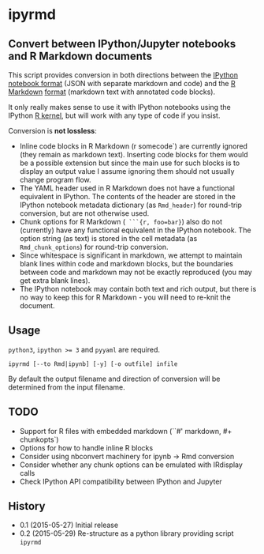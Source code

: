 ipyrmd
======

Convert between IPython/Jupyter notebooks and R Markdown documents
------------------------------------------------------------------

This script provides conversion in both directions between the [IPython](https://github.com/ipython/ipython) [notebook format](https://ipython.org/ipython-doc/3/notebook/nbformat.html) (JSON with separate markdown and code) and the [R Markdown](https://github.com/rstudio/rmarkdown) [format](http://rmarkdown.rstudio.com) (markdown text with annotated code blocks).

It only really makes sense to use it with IPython notebooks using the IPython [R kernel](http://github.com/IRkernel/IRkernel), but will work with any type of code if you insist.

Conversion is **not lossless**:

 * Inline code blocks in R Markdown (r somecode`) are currently ignored (they remain as markdown text). Inserting code blocks for them would be a possible extension but since the main use for such blocks is to display an output value I assume ignoring them should not usually change program flow.
 * The YAML header used in R Markdown does not have a functional equivalent in IPython. The contents of the header are stored in the IPython notebook metadata dictionary (as `Rmd_header`) for round-trip conversion, but are not otherwise used.
 * Chunk options for R Markdown (```` ```{r, foo=bar}````) also do not (currently) have any functional equivalent in the IPython notebook. The option string (as text) is stored in the cell metadata (as `Rmd_chunk_options`) for round-trip conversion.
 * Since whitespace is significant in markdown, we attempt to maintain blank lines within code and markdown blocks, but the boundaries between code and markdown may not be exactly reproduced (you may get extra blank lines).
 * The IPython notebook may contain both text and rich output, but there is no way to keep this for R Markdown - you will need to re-knit the document.

Usage
-----

`python3`, `ipython >= 3` and `pyyaml` are required.

    ipyrmd [--to Rmd|ipynb] [-y] [-o outfile] infile

By default the output filename and direction of conversion will be determined from the input filename.

TODO
----

 * Support for R files with embedded markdown (``#' markdown, #+ chunkopts`)
 * Options for how to handle inline R blocks
 * Consider using nbconvert machinery for ipynb -> Rmd conversion
 * Consider whether any chunk options can be emulated with IRdisplay calls
 * Check IPython API compatibility between IPython and Jupyter

History
-------

 *  0.1 (2015-05-27) Initial release
 *  0.2 (2015-05-29) Re-structure as a python library providing script `ipyrmd`
